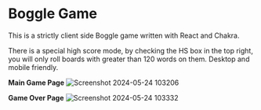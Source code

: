 # Boggle Game

This is a strictly client side Boggle game written with React and Chakra. 

There is a special high score mode, by checking the HS box in the top right, you will only roll boards with greater than 120 words on them. 
Desktop and mobile friendly. 

<B>Main Game Page</B>
![Screenshot 2024-05-24 103206](https://github.com/JimMatthew/dice/assets/28635265/5e443556-c205-438d-be58-8e949beee06c)

<B>Game Over Page</B>
![Screenshot 2024-05-24 103332](https://github.com/JimMatthew/dice/assets/28635265/42363b26-5299-4e6b-b6ae-74975abd1353)
